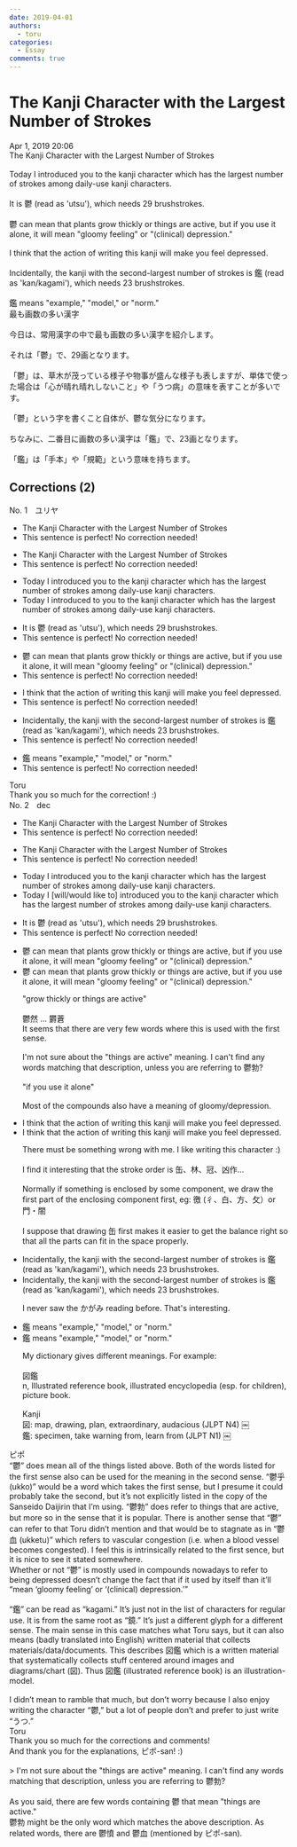 ```yaml
---
date: 2019-04-01
authors:
  - toru
categories:
  - Essay
comments: true
---
```


# The Kanji Character with the Largest Number of Strokes
<div class="date">Apr 1, 2019 20:06</div>
<div id="post"><div id="body_show_ori">
The Kanji Character with the Largest Number of Strokes<br/><br/>Today I introduced you to the kanji character which has the largest number of strokes among daily-use kanji characters.<br/><br/>It is 鬱 (read as 'utsu'), which needs 29 brushstrokes.<br/><br/>鬱 can mean that plants grow thickly or things are active, but if you use it alone, it will mean "gloomy feeling" or "(clinical) depression."<br/><br/>I think that the action of writing this kanji will make you feel depressed.<br/><br/>Incidentally, the kanji with the second-largest number of strokes is 鑑 (read as 'kan/kagami'), which needs 23 brushstrokes.<br/><br/>鑑 means "example," "model," or "norm." 
</div></div>

<!-- more -->

<div id="post_ja"><div id="body_show_mo">
最も画数の多い漢字<br/><br/>今日は、常用漢字の中で最も画数の多い漢字を紹介します。<br/><br/>それは「鬱」で、29画となります。<br/><br/>「鬱」は、草木が茂っている様子や物事が盛んな様子も表しますが、単体で使った場合は「心が晴れ晴れしないこと」や「うつ病」の意味を表すことが多いです。<br/><br/>「鬱」という字を書くこと自体が、鬱な気分になります。<br/><br/>ちなみに、二番目に画数の多い漢字は「鑑」で、23画となります。<br/><br/>「鑑」は「手本」や「規範」という意味を持ちます。
</div></div>

## Corrections (2)
<div id="block"><div class="first_name"> No. 1　<span class="just_name">ユリヤ</span></div><div id="block2">
<ul class="correction_field">
<li class="incorrect">The Kanji Character with the Largest Number of Strokes</li>
<li class="corrected perfect">This sentence is perfect! No correction needed!</li>
</ul>
<ul class="correction_field">
<li class="incorrect">The Kanji Character with the Largest Number of Strokes</li>
<li class="corrected perfect">This sentence is perfect! No correction needed!</li>
</ul>
<ul class="correction_field">
<li class="incorrect">Today I introduced you to the kanji character which has the largest number of strokes among daily-use kanji characters.</li>
<li class="corrected correct">
Today I introduce<span class="f_gray"><span class="sline">d</span></span> <span class="f_red">to </span>you t<span class="f_gray"><span class="sline">o t</span></span>he kanji character which has the largest number of strokes among daily-use kanji characters.
</li>
</ul>
<ul class="correction_field">
<li class="incorrect">It is 鬱 (read as 'utsu'), which needs 29 brushstrokes.</li>
<li class="corrected perfect">This sentence is perfect! No correction needed!</li>
</ul>
<ul class="correction_field">
<li class="incorrect">鬱 can mean that plants grow thickly or things are active, but if you use it alone, it will mean "gloomy feeling" or "(clinical) depression."</li>
<li class="corrected perfect">This sentence is perfect! No correction needed!</li>
</ul>
<ul class="correction_field">
<li class="incorrect">I think that the action of writing this kanji will make you feel depressed.</li>
<li class="corrected perfect">This sentence is perfect! No correction needed!</li>
</ul>
<ul class="correction_field">
<li class="incorrect">Incidentally, the kanji with the second-largest number of strokes is 鑑 (read as 'kan/kagami'), which needs 23 brushstrokes.</li>
<li class="corrected perfect">This sentence is perfect! No correction needed!</li>
</ul>
<ul class="correction_field">
<li class="incorrect">鑑 means "example," "model," or "norm." </li>
<li class="corrected perfect">This sentence is perfect! No correction needed!</li>
</ul>
</div><div class="name"><span class="just_name">Toru</span><br>
Thank you so much for the correction! :)
</div>
</div>
<div id="block"><div class="first_name"> No. 2　<span class="just_name">dec</span></div><div id="block2">
<ul class="correction_field">
<li class="incorrect">The Kanji Character with the Largest Number of Strokes</li>
<li class="corrected perfect">This sentence is perfect! No correction needed!</li>
</ul>
<ul class="correction_field">
<li class="incorrect">The Kanji Character with the Largest Number of Strokes</li>
<li class="corrected perfect">This sentence is perfect! No correction needed!</li>
</ul>
<ul class="correction_field">
<li class="incorrect">Today I introduced you to the kanji character which has the largest number of strokes among daily-use kanji characters.</li>
<li class="corrected correct">
Today I <span class="f_blue">[will/would like to]</span> introduce<span class="sline"><span class="f_red">d</span></span> you to the kanji character which has the largest number of strokes among daily-use kanji characters.
</li>
</ul>
<ul class="correction_field">
<li class="incorrect">It is 鬱 (read as 'utsu'), which needs 29 brushstrokes.</li>
<li class="corrected perfect">This sentence is perfect! No correction needed!</li>
</ul>
<ul class="correction_field">
<li class="incorrect">鬱 can mean that plants grow thickly or things are active, but if you use it alone, it will mean "gloomy feeling" or "(clinical) depression."</li>
<li class="corrected correct">
鬱 can mean that plants grow thickly or things are active, but if you use it alone, it will mean "gloomy feeling" or "(clinical) depression."
<p class="correction_comment">"grow thickly or things are active"<br/><br/>鬱然 ... 欝蒼<br/>It seems that there are very few words where this is used with the first sense.<br/><br/>I'm not sure about the "things are active" meaning. I can't find any words matching that description, unless you are referring to 鬱勃?<br/><br/>"if you use it alone"<br/><br/>Most of the compounds also have a meaning of gloomy/depression.</p>
</li>
</ul>
<ul class="correction_field">
<li class="incorrect">I think that the action of writing this kanji will make you feel depressed.</li>
<li class="corrected correct">
I think that the action of writing this kanji will make you feel depressed.
<p class="correction_comment">There must be something wrong with me. I like writing this character :)<br/><br/>I find it interesting that the stroke order is 缶、林、冠、凶作…<br/><br/>Normally if something is enclosed by some component, we draw the first part of the enclosing component first, eg:  徼 (彳、白、方、攵）or 門・闇<br/><br/>I suppose that drawing 缶 first makes it easier to get the balance right so that all the parts can fit in the space properly.</p>
</li>
</ul>
<ul class="correction_field">
<li class="incorrect">Incidentally, the kanji with the second-largest number of strokes is 鑑 (read as 'kan/kagami'), which needs 23 brushstrokes.</li>
<li class="corrected correct">
Incidentally, the kanji with the second-largest number of strokes is 鑑 (read as 'kan/kagami'), which needs 23 brushstrokes.
<p class="correction_comment">I never saw the かがみ reading before. That's interesting.</p>
</li>
</ul>
<ul class="correction_field">
<li class="incorrect">鑑 means "example," "model," or "norm." </li>
<li class="corrected correct">
鑑 means "example," "model," or "norm." 
<p class="correction_comment">My dictionary gives different meanings. For example:<br/><br/>図鑑<br/>n, Illustrated reference book, illustrated encyclopedia (esp. for children), picture book.<br/><br/>Kanji<br/>図: map, drawing, plan, extraordinary, audacious (JLPT N4) ￼<br/>鑑: specimen, take warning from, learn from (JLPT N1) ￼</p>
</li>
</ul>
</div><div class="name"><span class="just_name">ピポ</span><br>
“鬱” does mean all of the things listed above. Both of the words listed for the first sense also can be used for the meaning in the second sense. “鬱乎 (ukko)” would be a word which takes the first sense, but I presume it could probably take the second, but it’s not explicitly listed in the copy of the Sanseido Daijirin that I’m using. “鬱勃” does refer to things that are active, but more so in the sense that it is popular. There is another sense that “鬱” can refer to that Toru didn’t mention and that would be to stagnate as in “鬱血 (ukketu)” which refers to vascular congestion (i.e. when a blood vessel becomes congested). I feel this is intrinsically related to the first sence, but it is nice to see it stated somewhere.<br/>Whether or not “鬱” is mostly used in compounds nowadays to refer to being depressed doesn’t change the fact that if it used by itself than it’ll “mean ‘gloomy feeling’ or ‘(clinical) depression.’”<br/><br/>“鑑” can be read as “kagami.” It’s just not in the list of characters for regular use. It is from the same root as “鏡.” It’s just a different glyph for a different sense. The main sense in this case matches what Toru says, but it can also means (badly translated into English) written material that collects materials/data/documents. This describes 図鑑 which is a written material that systematically collects stuff centered around images and diagrams/chart (図). Thus 図鑑 (illustrated reference book) is an illustration-model.<br/><br/>I didn’t mean to ramble that much, but don’t worry because I also enjoy writing the character “鬱,” but a lot of people don’t and prefer to just write “うつ.”
</div>
<div class="name"><span class="just_name">Toru</span><br>
Thank you so much for the corrections and comments!<br/>And thank you for the explanations, ピポ-san! :)<br/><br/>&gt; I'm not sure about the "things are active" meaning. I can't find any words matching that description, unless you are referring to 鬱勃?<br/><br/>As you said, there are few words containing 鬱 that mean "things are active."<br/>鬱勃 might be the only word which matches the above description. As related words, there are 鬱憤 and 鬱血 (mentioned by ピポ-san).
</div>
</div>
